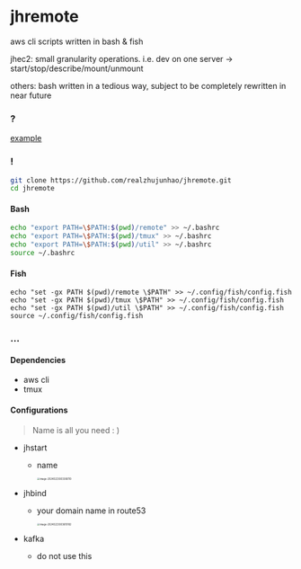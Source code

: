 # jhremote
aws cli scripts written in bash & fish

jhec2: small granularity operations. i.e. dev on one server -> start/stop/describe/mount/unmount

others: bash written in a tedious way, subject to be completely rewritten in near future

### ?

[example](https://mdimage.s3.amazonaws.com/20240223_002209_show.gif)

### !

```bash
git clone https://github.com/realzhujunhao/jhremote.git
cd jhremote
```

#### Bash

```bash
echo "export PATH=\$PATH:$(pwd)/remote" >> ~/.bashrc
echo "export PATH=\$PATH:$(pwd)/tmux" >> ~/.bashrc
echo "export PATH=\$PATH:$(pwd)/util" >> ~/.bashrc
source ~/.bashrc
```

#### Fish

```shell
echo "set -gx PATH $(pwd)/remote \$PATH" >> ~/.config/fish/config.fish
echo "set -gx PATH $(pwd)/tmux \$PATH" >> ~/.config/fish/config.fish
echo "set -gx PATH $(pwd)/util \$PATH" >> ~/.config/fish/config.fish
source ~/.config/fish/config.fish
```

### ...

#### Dependencies

- aws cli
- tmux

#### Configurations

> Name is all you need : )

- jhstart

  - name

    <img src="https://mdimage.s3.amazonaws.com/20240223_003306_image-20240223003306110.png" alt="image-20240223003306110" style="zoom:30%;" />

- jhbind

  - your domain name in route53

    <img src="https://mdimage.s3.amazonaws.com/20240223_003610_image-20240223003610182.png" alt="image-20240223003610182" style="zoom:30%;" />

- kafka

  - do not use this
